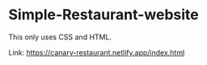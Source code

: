 # Simple-Restaurant-website 
This only uses CSS and HTML. 


Link:
https://canary-restaurant.netlify.app/index.html
